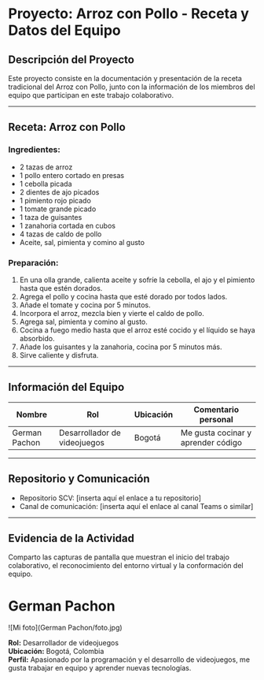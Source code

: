 # Proyecto: Arroz con Pollo - Receta y Datos del Equipo

## Descripción del Proyecto
Este proyecto consiste en la documentación y presentación de la receta tradicional del Arroz con Pollo, junto con la información de los miembros del equipo que participan en este trabajo colaborativo.

---

## Receta: Arroz con Pollo

### Ingredientes:
- 2 tazas de arroz
- 1 pollo entero cortado en presas
- 1 cebolla picada
- 2 dientes de ajo picados
- 1 pimiento rojo picado
- 1 tomate grande picado
- 1 taza de guisantes
- 1 zanahoria cortada en cubos
- 4 tazas de caldo de pollo
- Aceite, sal, pimienta y comino al gusto

### Preparación:
1. En una olla grande, calienta aceite y sofríe la cebolla, el ajo y el pimiento hasta que estén dorados.
2. Agrega el pollo y cocina hasta que esté dorado por todos lados.
3. Añade el tomate y cocina por 5 minutos.
4. Incorpora el arroz, mezcla bien y vierte el caldo de pollo.
5. Agrega sal, pimienta y comino al gusto.
6. Cocina a fuego medio hasta que el arroz esté cocido y el líquido se haya absorbido.
7. Añade los guisantes y la zanahoria, cocina por 5 minutos más.
8. Sirve caliente y disfruta.

---

## Información del Equipo

| Nombre        | Rol                       | Ubicación | Comentario personal                  |
|---------------|---------------------------|-----------|------------------------------------|
| German Pachon | Desarrollador de videojuegos | Bogotá    | Me gusta cocinar y aprender código |

---

## Repositorio y Comunicación

- Repositorio SCV: [inserta aquí el enlace a tu repositorio]
- Canal de comunicación: [inserta aquí el enlace al canal Teams o similar]

---

## Evidencia de la Actividad

Comparto las capturas de pantalla que muestran el inicio del trabajo colaborativo, el reconocimiento del entorno virtual y la conformación del equipo.

# German Pachon

![Mi foto](German Pachon/foto.jpg)

**Rol:** Desarrollador de videojuegos  
**Ubicación:** Bogotá, Colombia  
**Perfil:** Apasionado por la programación y el desarrollo de videojuegos, me gusta trabajar en equipo y aprender nuevas tecnologías.

